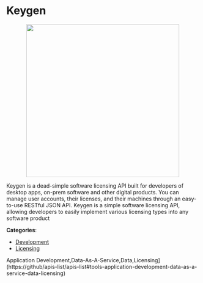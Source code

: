 # Keygen
<p align="center">
    <img width="400" src="https://raw.githubusercontent.com/apis-list/apis-list/apis/keygen/logo_256x256.png" />
</p>

Keygen is a dead-simple software licensing API built for developers of desktop apps, on-prem software and other digital products.  You can manage user accounts, their licenses, and their machines through an easy-to-use RESTful JSON API.  Keygen is a simple software licensing API, allowing developers to easily implement various licensing types into any software product



**Categories**:
- [Development](https://github.com/apis-list/apis-list#development)
- [Licensing](https://github.com/apis-list/apis-list#licensing)





Application Development,Data-As-A-Service,Data,Licensing](https://github/apis-list/apis-list#tools-application-development-data-as-a-service-data-licensing)




